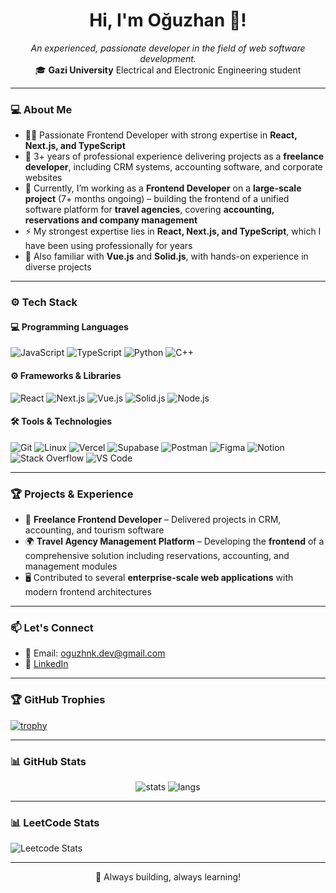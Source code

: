 <h1 align="center"> Hi, I'm Oğuzhan 👋! </h1>
<p align="center">
  <i>An experienced, passionate developer in the field of web software development.</i><br/>
  🎓 <b>Gazi University</b> Electrical and Electronic Engineering student 
</p>

---

### 💻 About Me

- 👨‍💻 Passionate Frontend Developer with strong expertise in **React, Next.js, and TypeScript** 
- 💼 3+ years of professional experience delivering projects as a **freelance developer**, including CRM systems, accounting software, and corporate websites
- 🚀 Currently, I’m working as a **Frontend Developer** on a **large-scale project** (7+ months ongoing) – building the frontend of a unified software platform for **travel agencies**, covering **accounting, reservations and company management**
- ⚡ My strongest expertise lies in **React, Next.js, and TypeScript**, which I have been using professionally for years  
- 🌱 Also familiar with **Vue.js** and **Solid.js**, with hands-on experience in diverse projects 

---

### ⚙️ Tech Stack

#### 💻 Programming Languages
![JavaScript](https://img.shields.io/badge/JavaScript-F7DF1E?style=flat&logo=javascript&logoColor=black)
![TypeScript](https://img.shields.io/badge/TypeScript-3178C6?style=flat&logo=typescript&logoColor=white)
![Python](https://img.shields.io/badge/Python-3776AB?style=flat&logo=python&logoColor=white)
![C++](https://img.shields.io/badge/C++-00599C?style=flat&logo=c%2B%2B&logoColor=white)

#### ⚙️ Frameworks & Libraries
![React](https://img.shields.io/badge/React-61DAFB?style=flat&logo=react&logoColor=black)
![Next.js](https://img.shields.io/badge/Next.js-000000?style=flat&logo=nextdotjs&logoColor=white)
![Vue.js](https://img.shields.io/badge/Vue.js-42B883?style=flat&logo=vue.js&logoColor=white)
![Solid.js](https://img.shields.io/badge/Solid.js-2C4F7C?style=flat&logo=solid&logoColor=white)
![Node.js](https://img.shields.io/badge/Node.js-339933?style=flat&logo=node.js&logoColor=white)

#### 🛠️ Tools & Technologies
![Git](https://img.shields.io/badge/Git-F05032?style=flat&logo=git&logoColor=white)
![Linux](https://img.shields.io/badge/Linux-FCC624?style=flat&logo=linux&logoColor=black)
![Vercel](https://img.shields.io/badge/Vercel-000000?style=flat&logo=vercel&logoColor=white)
![Supabase](https://img.shields.io/badge/Supabase-3ECF8E?style=flat&logo=supabase&logoColor=white)
![Postman](https://img.shields.io/badge/Postman-FF6C37?style=flat&logo=postman&logoColor=white)
![Figma](https://img.shields.io/badge/Figma-F24E1E?style=flat&logo=figma&logoColor=white)
![Notion](https://img.shields.io/badge/Notion-000000?style=flat&logo=notion&logoColor=white)
![Stack Overflow](https://img.shields.io/badge/Stack%20Overflow-F58025?style=flat&logo=stackoverflow&logoColor=white)
![VS Code](https://img.shields.io/badge/VS%20Code-0078D4?style=flat&logo=visualstudiocode&logoColor=white)

---

### 🏆 Projects & Experience

- 💼 **Freelance Frontend Developer** – Delivered projects in CRM, accounting, and tourism software
- 🌍 **Travel Agency Management Platform** – Developing the **frontend** of a comprehensive solution including reservations, accounting, and management modules  
- 🖥️ Contributed to several **enterprise-scale web applications** with modern frontend architectures  

---

### 📫 Let's Connect

- 📩 Email: [oguzhnk.dev@gmail.com](mailto:oguzhnk.dev@gmail.com)  
- 💼 [LinkedIn](https://www.linkedin.com/in/oguzhankocatr/)  

---

### 🏆 GitHub Trophies

[![trophy](https://github-profile-trophy.vercel.app/?username=oguzhnd&theme=radical&column=4&margin-w=15&margin-h=15)](https://github.com/ryo-ma/github-profile-trophy)

---

### 📊 GitHub Stats

<p align="center">
  <img src="https://github-readme-stats.vercel.app/api?username=oguzhnd&show_icons=true&theme=radical" alt="stats"/>
  <img src="https://github-readme-stats.vercel.app/api/top-langs/?username=oguzhnd&layout=compact&theme=radical" alt="langs"/>
</p>

---

### 📊 LeetCode Stats

![Leetcode Stats](https://leetcard.jacoblin.cool/oguzhnd?theme=dark&font=Ubuntu&ext=heatmap)

---

<p align="center">🚀 Always building, always learning!</p>
